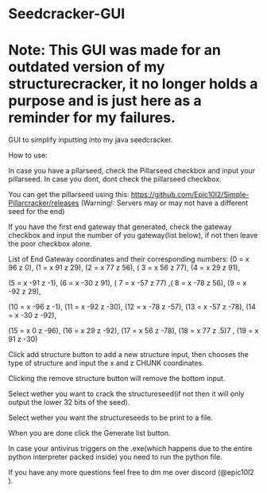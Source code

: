 # Seedcracker-GUI


# Note: This GUI was made for an outdated version of my structurecracker, it no longer holds a purpose and is just here as a reminder for my failures.



GUI to simplify inputting into my java seedcracker.

How to use:

In case you have a pllarseed, check the Pillarseed checkbox and input your pillarseed. In case you dont, dont check the pillarseed checkbox.

You can get the pillarseed using this: https://github.com/Epic10l2/Simple-Pillarcracker/releases
(Warning!: Servers may or may not have a different seed for the end)

If you have the first end gateway that generated, check the gateway checkbox and input the number of you gateway(list below), if not then leave the poor checkbox alone.

List of End Gateway coordinates and their corresponding numbers: 
(0 = x 96 z 0),   (1 = x 91 z 29),   (2 = x 77 z 56),   ( 3 = x 56 z 77),    (4 = x 29 z 91),

(5 = x -91 z -1),   (6 = x -30 z 91),   ( 7 = x -57 z 77)   ,( 8 = x -78 z 56),   (9 = x -92 z 29),

(10 = x -96 z -1),   (11 = x -92 z -30),   (12 = x -78 z -57),   (13 = x -57 z -78),   (14 = x -30 z -92),

(15 = x 0 z -96),   (16 = x 29 z -92),   (17 = x 56 z -78),   (18 = x 77 z .5)7  , (19 = x 91 z -30)

Click add structure button to add a new structure input, then chooses the type of structure and input the x and z CHUNK coordinates.

Clicking the remove structure button will remove the bottom input.

Select wether you want to crack the structureseed(if not then it will only output the lower 32 bits of the seed).

Select wether you want the structureseeds to be print to a file.

When you are done click the Generate list button.

In case your antivirus triggers on the .exe(which happens due to the entire python interpreter packed inside) you need to run the python file.

If you have any more questions feel free to dm me over discord (@epic10l2 ).


